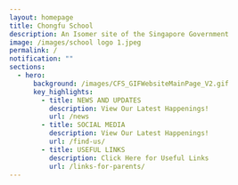 ```yaml
---
layout: homepage
title: Chongfu School
description: An Isomer site of the Singapore Government
image: /images/school logo 1.jpeg
permalink: /
notification: ""
sections:
  - hero:
      background: /images/CFS_GIFWebsiteMainPage_V2.gif
      key_highlights:
        - title: NEWS AND UPDATES
          description: View Our Latest Happenings!
          url: /news
        - title: SOCIAL MEDIA
          description: View Our Latest Happenings!
          url: /find-us/
        - title: USEFUL LINKS
          description: Click Here for Useful Links
          url: /links-for-parents/
---
```

